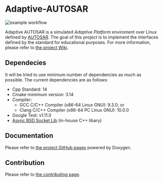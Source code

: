 # Adaptive-AUTOSAR
![example workflow](https://github.com/langroodi/Adaptive-AUTOSAR/actions/workflows/cmake.yml/badge.svg)

Adaptive AUTOSAR is a simulated _Adaptive Platform_ enviroment over Linux defined by [AUTOSAR](https://www.autosar.org/standards/adaptive-platform/). The goal of this project is to implement the interfaces defined by the standard for educational purposes. For more information, please refer to [the project Wiki](https://github.com/langroodi/Adaptive-AUTOSAR/wiki).

## Dependecies

It will be tried to use minimum number of dependencies as much as possible. The current dependencies are as follows:

- Cpp Standard: 14
- Cmake mimimum version: 3.14
- Compiler:
    - GCC C/C++ Compiler (x86-64 Linux GNU): 9.3.0; or
    - Clang C/C++ Compiler (x86-64 PC Linux GNU): 10.0.0
- Google Test: v1.11.0
- [Async BSD Socket Lib](https://github.com/langroodi/Async-BSD-Socket-Lib) (in-house C++ libary)

## Documentation

Please refer to [the project GitHub pages](https://langroodi.github.io/Adaptive-AUTOSAR/) powered by Doxygen.

## Contribution

Please refer to [the contributing page](https://github.com/langroodi/Adaptive-AUTOSAR/blob/master/CONTRIBUTING.md).
